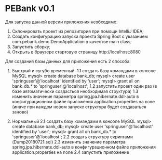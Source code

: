 # PEBank v0.1

Для запуска данной версии приложения необходимо:
1. Склонировать проект из репозитория при помощи IntelliJ IDEA;
2. Создать конфигурацию запуска проекта Spring Boot с указанием com.pebank.demo.DemoApplication в качестве main class;
3. Запустить сборку;
4. Открыть в браузере стартовую страницу http://localhost:8080

Для создания базы данных для приложения есть 2 способа:

1. Быстрый и сугубо временный.
1.1 создать базу командами в консоле MySQL
  mysql> create database bank_db;
  mysql> create user 'springuser'@'localhost' identified by 'user';
  mysql> grant all on bank_db.* to 'springuser'@'localhost';
1.2 запустить проект один раз (в базе автоматически создасться необходимая структура)
1.3 изменить значение параметра spring.jpa.hibernate.ddl-auto в конфигурационном файле приложения application.properties на none (иначе при каждом новом запуске структура будет создаваться заново) 

2. Нормальный
2.1 создать базу командами в консоле MySQL
  mysql> create database bank_db;
  mysql> create user 'springuser'@'localhost' identified by 'user';
  mysql> grant all on bank_db.* to 'springuser'@'localhost';
2.2 создать структуру скриптами (Dump20180721.sql)
2.3 изменить значение параметра spring.jpa.hibernate.ddl-auto в конфигурационном файле приложения application.properties на none
2.4 запустить приложение
